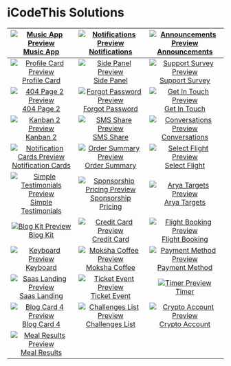 # iCodeThis Solutions

| [![Music App Preview](https://shismqklzntzxworibfn.supabase.co/storage/v1/object/public/previews/8aaf92f2-d7f3-4140-afc0-79722826b37a.png)Music App](https://icodethis.com/submissions/15876) | [![Notifications Preview](https://shismqklzntzxworibfn.supabase.co/storage/v1/object/public/previews/84bd69a7-4c80-4ed0-849e-e92f75f3f693.png)Notifications](https://icodethis.com/submissions/16051) | [![Announcements Preview](https://shismqklzntzxworibfn.supabase.co/storage/v1/object/public/previews/3fa0eb1c-10cc-48ca-97bb-c84fdc77b4cf.png)Announcements](https://icodethis.com/submissions/15457) |
| :---: | :---: | :---: |
| [![Profile Card Preview](https://shismqklzntzxworibfn.supabase.co/storage/v1/object/public/previews/6f264bcd-8763-4aec-8c91-5eaf5d625a22.png)Profile Card](https://icodethis.com/submissions/16191) | [![Side Panel Preview](https://shismqklzntzxworibfn.supabase.co/storage/v1/object/public/previews/6a5fbfcc-fc32-48db-b061-898780950ba4.png)Side Panel](https://icodethis.com/submissions/16341) | [![Support Survey Preview](https://shismqklzntzxworibfn.supabase.co/storage/v1/object/public/previews/f10e1923-3bb8-4180-9382-05c5a9366ed2.png)Support Survey](https://icodethis.com/submissions/14823) |
| [![404 Page 2 Preview](https://shismqklzntzxworibfn.supabase.co/storage/v1/object/public/previews/32116a19-3bb8-4409-a4ad-66120de33c0b.png)404 Page 2](https://icodethis.com/submissions/16597) | [![Forgot Password Preview](https://shismqklzntzxworibfn.supabase.co/storage/v1/object/public/previews/b7e4049b-8805-4c40-8f5f-6a83625abd49.png)Forgot Password](https://icodethis.com/submissions/16732) | [![Get In Touch Preview](https://shismqklzntzxworibfn.supabase.co/storage/v1/object/public/previews/df3206db-ca0f-46e7-b328-b1ab457ed33d.png)Get In Touch](https://icodethis.com/submissions/16872) |
| [![Kanban 2 Preview](https://shismqklzntzxworibfn.supabase.co/storage/v1/object/public/previews/2becca64-4f03-458b-8ba8-59569d67daf4.png)Kanban 2](https://icodethis.com/submissions/17026) | [![SMS Share Preview](https://shismqklzntzxworibfn.supabase.co/storage/v1/object/public/previews/67cd6dc8-d70e-42c4-9f2a-fec59474ea48.png)SMS Share](https://icodethis.com/submissions/17263) | [![Conversations Preview](https://shismqklzntzxworibfn.supabase.co/storage/v1/object/public/previews/4b6a53fe-fd6c-47ad-8e35-f34880da9826.png)Conversations](https://icodethis.com/submissions/17368) |
| [![Notification Cards Preview](https://shismqklzntzxworibfn.supabase.co/storage/v1/object/public/previews/01139d0d-534f-40df-bda9-fe10a0e9dc3f.png)Notification Cards](https://icodethis.com/submissions/17455) | [![Order Summary Preview](https://shismqklzntzxworibfn.supabase.co/storage/v1/object/public/previews/68b3b010-5289-4442-a525-01696ec21172.png)Order Summary](https://icodethis.com/submissions/17614) | [![Select Flight Preview](https://shismqklzntzxworibfn.supabase.co/storage/v1/object/public/previews/82660461-d3ac-43fc-983a-489f767f4721.png)Select Flight](https://icodethis.com/submissions/17922) |
| [![Simple Testimonials Preview](https://shismqklzntzxworibfn.supabase.co/storage/v1/object/public/previews/f07121a1-0738-4a1d-af60-ee3c94957c91.png)Simple Testimonials](https://icodethis.com/submissions/18130) | [![Sponsorship Pricing Preview](https://shismqklzntzxworibfn.supabase.co/storage/v1/object/public/previews/c2b311fa-6f04-4b41-96ec-6952a0813b76.png)Sponsorship Pricing](https://icodethis.com/submissions/18306) | [![Arya Targets Preview](https://shismqklzntzxworibfn.supabase.co/storage/v1/object/public/previews/09cd4c42-d9d5-4d13-8e25-b218fed43865.png)Arya Targets](https://icodethis.com/submissions/18609) |
| [![Blog Kit Preview](https://shismqklzntzxworibfn.supabase.co/storage/v1/object/public/previews/7253f654-4d2d-490a-871b-2bba33f4a578.png)Blog Kit](https://icodethis.com/submissions/18711) | [![Credit Card Preview](https://shismqklzntzxworibfn.supabase.co/storage/v1/object/public/previews/f143b92b-8600-481d-9a5a-47b72bbfbeab.png)Credit Card](https://icodethis.com/submissions/18881) | [![Flight Booking Preview](https://shismqklzntzxworibfn.supabase.co/storage/v1/object/public/previews/471ecf1d-9778-4f3f-946a-5bbf5cadd1f4.png)Flight Booking](https://icodethis.com/submissions/19049) |
| [![Keyboard Preview](https://shismqklzntzxworibfn.supabase.co/storage/v1/object/public/previews/227ce8ad-1e3f-4446-b45e-cbec2b83c809.png)Keyboard](https://icodethis.com/submissions/19190) | [![Moksha Coffee Preview](https://shismqklzntzxworibfn.supabase.co/storage/v1/object/public/previews/533e6e28-2e5e-4e6e-8e61-3041270fc414.png)Moksha Coffee](https://icodethis.com/submissions/19344) | [![Payment Method Preview](https://shismqklzntzxworibfn.supabase.co/storage/v1/object/public/previews/bee195d8-cd7b-42cc-83dc-7f0908400dfb.png)Payment Method](https://icodethis.com/submissions/19580) |
| [![Saas Landing Preview](https://shismqklzntzxworibfn.supabase.co/storage/v1/object/public/previews/2c044767-dd0d-424e-80ae-3344bb571360.png)Saas Landing](https://icodethis.com/submissions/19822) | [![Ticket Event Preview](https://shismqklzntzxworibfn.supabase.co/storage/v1/object/public/previews/bc299298-1087-4c67-8e3d-a320a47d6a43.png)Ticket Event](https://icodethis.com/submissions/20123) | [![Timer Preview](https://shismqklzntzxworibfn.supabase.co/storage/v1/object/public/previews/74f0f6d9-571e-4580-a951-2aed7000b810.png)Timer](https://icodethis.com/submissions/20261) |
| [![Blog Card 4 Preview](https://shismqklzntzxworibfn.supabase.co/storage/v1/object/public/previews/103f4853-975d-401e-b855-5db20a2707ca.png)Blog Card 4](https://icodethis.com/submissions/20576) | [![Challenges List Preview](https://shismqklzntzxworibfn.supabase.co/storage/v1/object/public/previews/c17a1ab6-39d2-404b-9d09-ce5823bd8c59.png)Challenges List](https://icodethis.com/submissions/20700) | [![Crypto Account Preview](https://shismqklzntzxworibfn.supabase.co/storage/v1/object/public/previews/7b9d1ba3-20a1-4163-8fab-995ecb36e28a.png)Crypto Account](https://icodethis.com/submissions/20936) |
| [![Meal Results Preview](https://shismqklzntzxworibfn.supabase.co/storage/v1/object/public/previews/c4911d0e-0e9e-4273-895f-33f15c07fcf8.png)Meal Results](https://icodethis.com/submissions/21291) |  |  |